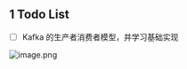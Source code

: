 ## 1 Todo List

- [ ] Kafka 的生产者消费者模型，并学习基础实现

![image.png](https://ceyewan.oss-cn-beijing.aliyuncs.com/typora/20250603232132.png)
